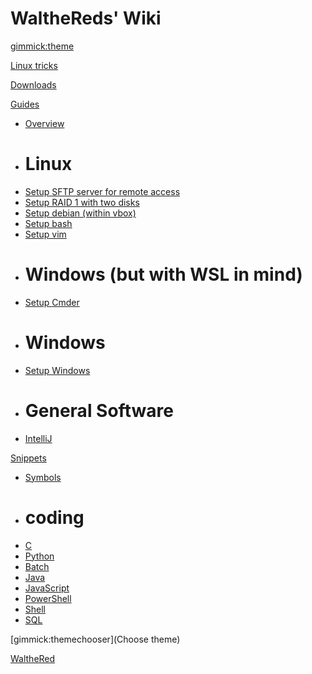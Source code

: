 # WaltheReds' Wiki

<!--
  -- Default theme: https://dynalon.github.io/mdwiki/#!customizing.md#Theme_chooser)
  -- "Only the default bootstrap theme is bundled with MDwiki and available offline."
-->
[gimmick:theme](bootstrap)

<!-- Navigation: http://dynalon.github.io/mdwiki/#!quickstart.md#Adding_a_navigation -->

[Linux tricks](pages/tricks.md)

[Downloads](pages/downloads.md)

[Guides]()

  * [Overview](pages/guides/overview.md)
  * # Linux
  * [Setup SFTP server for remote access](pages/guides/sftp_server.md)
  * [Setup RAID 1 with two disks](pages/guides/raid1.md)
  * [Setup debian (within vbox)](pages/guides/debian.md)
  * [Setup bash](pages/guides/bash.md)
  * [Setup vim](pages/guides/vim.md)
  * # Windows (but with WSL in mind)
  * [Setup Cmder](pages/guides/cmder.md)
  * # Windows
  * [Setup Windows](https://docs.microsoft.com/en-us/windows/wsl/install-win10)
  * # General Software
  * [IntelliJ](pages/setup-intellij.md)

[Snippets]()

  * [Symbols](pages/snippets-symobls.md)
  * # coding
  * [C](pages/snippets/c.md)
  * [Python](pages/snippets/python.md)
  * [Batch](pages/snippets/batch.md)
  * [Java](pages/snippets/java.md)
  * [JavaScript](pages/snippets/javascript.md)
  * [PowerShell](pages/snippets/powershell.md)
  * [Shell](pages/snippets/shell.md)
  * [SQL](pages/snippets/sql.md)

<!-- Let the user choose a theme: https://dynalon.github.io/mdwiki/#!quickstart.md#Adding_a_navigation) -->
[gimmick:themechooser](Choose theme)

[WaltheRed](https://github.com/WaltheRed)